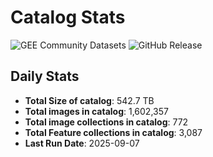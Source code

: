 # Catalog Stats

![GEE Community Datasets](https://img.shields.io/endpoint?url=https://gist.githubusercontent.com/samapriya/34bc0c1280d475d3a69e3b60a706226e/raw/community.json)
![GitHub Release](https://img.shields.io/github/v/release/samapriya/awesome-gee-community-datasets)

## Daily Stats

<!-- START_MARKER -->
* **Total Size of catalog**: 542.7 TB
* **Total images in catalog**: 1,602,357
* **Total image collections in catalog**: 772
* **Total Feature collections in catalog**: 3,087
* **Last Run Date**: 2025-09-07
<!-- END_MARKER -->
